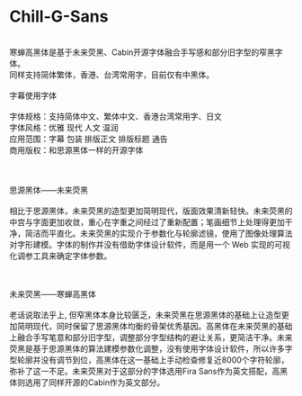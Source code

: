 # Chill-G-Sans
<br>寒蝉高黑体是基于未来荧黑、Cabin开源字体融合手写感和部分旧字型的窄黑字体。 
<br>同样支持简体繁体，香港、台湾常用字，目前仅有中黑体。
<br>
<br>字幕使用字体
<br>
<br>字体规格：支持简体中文、繁体中文、香港台湾常用字、日文
<br>字体风格：优雅 现代 人文 温润
<br>应用范围：字幕 包装 排版正文 排版标题 通告
<br>商用版权：和思源黑体一样的开源字体
<br>
<br>
<br>
<br>思源黑体——未来荧黑
<br>
<br>相比于思源黑体，未来荧黑的造型更加简明现代，版面效果清新轻快。未来荧黑的中宫与字面更加收敛，重心在字重之间经过了重新配置；笔画细节上处理得更加干净，简洁而平直化。未来荧黑的实现介于参数化与轮廓滤镜，使用了图像处理算法对字形建模。字体的制作并没有借助字体设计软件，而是用一个 Web 实现的可视化调参工具来确定字体参数。

<br>
<br>未来荧黑——寒蝉高黑体
<br>
<br>老话说取法乎上,  但窄黑体本身比较匮乏，未来荧黑在思源黑体的基础上让造型更加简明现代，同时保留了思源黑体均衡的骨架优秀基因。高黑体在未来荧黑的基础上融合手写笔意和部分旧字型，调整部分字型结构的避让关系，更简洁干净。未来荧黑是基于思源黑体的算法建模参数化调整，没有使用字体设计软件，所以许多字型轮廓并没有调节到位，高黑体在这一基础上手动检查修复近8000个字符轮廓，弥补了这一不足。未来荧黑对于这部分的字体选用Fira Sans作为英文搭配，高黑体则选用了同样开源的Cabin作为英文部分。
